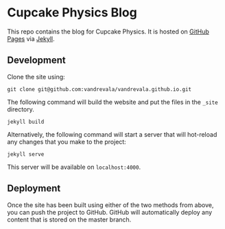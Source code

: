 # Cupcake Physics Blog

This repo contains the blog for Cupcake Physics. It is hosted on [GitHub Pages](https://pages.github.com/) via [Jekyll](https://jekyllrb.com/).

## Development

Clone the site using:

```
git clone git@github.com:vandrevala/vandrevala.github.io.git
```

The following command will build the website and put the files in the `_site` directory.

```
jekyll build
```

Alternatively, the following command will start a server that will hot-reload any changes that you make to the project:

```
jekyll serve
```

This server will be available on `localhost:4000`.

## Deployment

Once the site has been built using either of the two methods from above, you can push the project to GitHub. GitHub will automatically deploy any content that is stored on the master branch.
